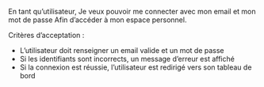 En tant qu’utilisateur,
Je veux pouvoir me connecter avec mon email et mon mot de passe
Afin d’accéder à mon espace personnel.

Critères d’acceptation :

- L’utilisateur doit renseigner un email valide et un mot de passe
- Si les identifiants sont incorrects, un message d’erreur est affiché
- Si la connexion est réussie, l’utilisateur est redirigé vers son tableau de bord
